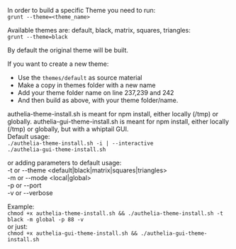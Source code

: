 In order to build a specific Theme you need to run:
<br>`grunt --theme=<theme_name>`

Available themes are: default, black, matrix, squares, triangles:
<br>`grunt --theme=black`

By default the original theme will be built.

If you want to create a new theme:
- Use the `themes/default` as source material
- Make a copy in themes folder with a new name
- Add your theme folder name on line 237,239 and 242
- And then build as above, with your theme folder/name.

authelia-theme-install.sh is meant for npm install, either locally (/tmp) or globally.
authelia-gui-theme-install.sh is meant for npm install, either locally (/tmp) or globally, but with a whiptail GUI.                                                                       
Default usage:                                                         
`./authelia-theme-install.sh -i | --interactive`<br>
`./authelia-gui-theme-install.sh`

or adding parameters to default usage:                                 
   -t or --theme <default|black|matrix|squares|triangles>              
   -m or --mode <local|global>                                         
   -p or --port <port number>  
   -v or --verbose  

Example:<br>`chmod +x authelia-theme-install.sh && ./authelia-theme-install.sh -t black -m global -p 88 -v`<br> or just:<br>`chmod +x authelia-gui-theme-install.sh && ./authelia-gui-theme-install.sh`
